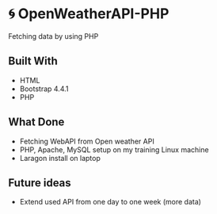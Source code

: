 # :cyclone: OpenWeatherAPI-PHP
Fetching data by using PHP


## Built With
* HTML
* Bootstrap 4.4.1
* PHP

## What Done
* Fetching WebAPI from Open weather API
* PHP, Apache, MySQL setup on my training Linux machine
* Laragon install on laptop

## Future ideas
* Extend used API from one day to one week (more data)
